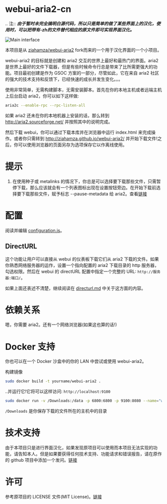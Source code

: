 webui-aria2-cn
===========
..  注::
***由于暂时未完全搞明白源代码，所以只是简单的做了某些界面上的汉化，使用时，可以把带有-zh的文件替代相应的原文件即可实现界面汉化。***

![Main interface](/screenshots/overview.png?raw=true)

本项目是从 [ziahamza/webui-aria2](https://github.com/ziahamza/webui-aria2) fork而来的一个用于汉化界面的一个小项目。

webui-aria2 的目标就是创建和 aria2 交互的世界上最好和最热门的界面。aria2 是世界上最好的文件下载器，但是有些时候命令行总是带来了比所需更强大的功能。项目最初创建是作为 GSOC 方案的一部分，尽管如此，它在来自 aria2 社区的强大的技术支持和反馈下，已经快速的成长并发生变化。。。

使用非常简单，无需构建脚本，无需安装脚本。首先在你的本地主机或者远端主机上后台启动 aria2，你可以如下这样做:
````bash
aria2c --enable-rpc --rpc-listen-all
````


如果 aria2 还未在你的本地机器上安装的话，那么转到 http://aria2.sourceforge.net/ 并按照其中的说明完成。

然后下载 webui，你可以通过下载本库并在浏览器中运行 index.html 来完成操作。或者你只需转到 http://ziahamza.github.io/webui-aria2/ 并开始下载文件!之后，你可以使用浏览器的页面另存为选项保存它以作离线使用。



提示
====
1. 在使用种子或 metalinks 的情况下，你总是可以选择要下载那些文件，只需暂停下载，那么应该就会有一个列表图标出现在设置按钮旁边。在开始下载前选择要下载那些文件，赋予标志 --pause-metadata 给 aria2。查看[链接](http://aria2.sourceforge.net/manual/en/html/aria2c.html#cmdoption--pause-metadata)

配置
=============
阅读并编辑 [configuration.js](configuration.js)。

DirectURL
---------
这个功能让用户可以直接从 webui 的仪表板下载它们从 aria2 下载的文件。如果你熟悉网络服务器的运作，设置一个指向配置的 aria2 下载目录的 http 服务器，勾选权限。然后在 webui 的 directURL 配置中指定一个完整的 URL: ```http://服务器:端口/```。

如果上面还表述不清楚，继续阅读在 [directurl.md](directurl.md) 中关于这方面的内容。

依赖关系
============
嗯，你需要 aria2。还有一个网络浏览器(如果这也算的话!)

Docker 支持
==============
你也可以在一个 Docker 沙盒中的你的 LAN 中尝试或使用 webui-aria2。

构建镜像

````bash
sudo docker build -t yourname/webui-aria2 .
````

..并运行它!它将可以这样访问: `http://localhost:9100`

````bash
sudo docker run -v /Downloads:/data -p 6800:6800 -p 9100:8080 --name="webui-aria2" yourname/webui-aria2
````

`/Downloads` 是你保存下载的文件所在的主机中的目录

技术支持
=======
由于本项目只是进行界面汉化，如果发现原项目可以使用而本项目无法实现的功能，请告知本人。但是如果要获得任何技术支持、功能请求和错误报告，请在原作的 github 项目中添加一个发问。[链接](https://github.com/ziahamza/webui-aria2/issues)

许可
=======
参考原项目的 LICENSE 文件(MIT License)。[链接](https://github.com/ziahamza/webui-aria2)
